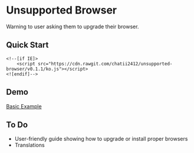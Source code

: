 # Unsupported Browser

Warning to user asking them to upgrade their browser.

## Quick Start

```
<!--[if IE]>
	<script src="https://cdn.rawgit.com/chatii2412/unsupported-browser/v0.1.1/ko.js"></script>
<![endif]-->
```

## Demo

[Basic Example](https://chatii2412.github.io/unsupported-browser/examples/basic-example.html)

## To Do

* User-friendly guide showing how to upgrade or install proper browsers
* Translations
